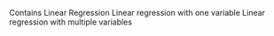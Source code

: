 Contains
Linear Regression
Linear regression with one variable
Linear regression with multiple variables
